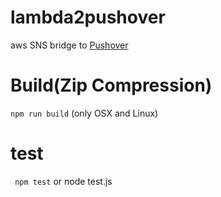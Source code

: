 # lambda2pushover
aws SNS bridge to [Pushover](https://pushover.net/) 

# Build(Zip Compression)
```npm run build``` (only OSX and Linux)

# test
``` npm test``` or node test.js 
